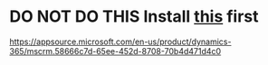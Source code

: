 # DO NOT DO THIS Install [this](https://appsource.microsoft.com/en-us/product/dynamics-365/mscrm.58666c7d-65ee-452d-8708-70b4d471d4c0) first

https://appsource.microsoft.com/en-us/product/dynamics-365/mscrm.58666c7d-65ee-452d-8708-70b4d471d4c0
